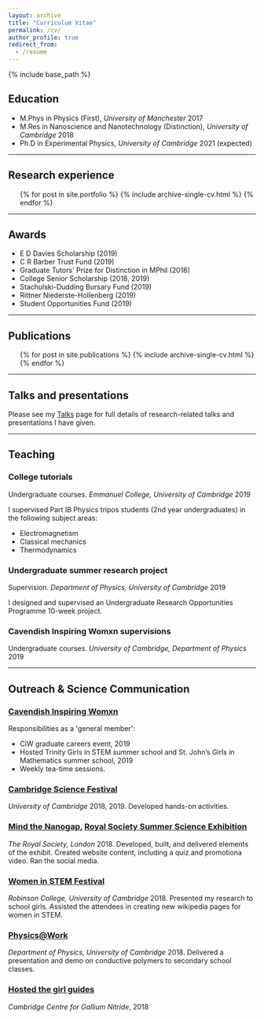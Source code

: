 ```yaml
---
layout: archive
title: "Curriculum Vitae"
permalink: /cv/
author_profile: true
redirect_from:
  - /resume
---
```


{% include base_path %}

## Education
* M.Phys in Physics (First), _University of Manchester_ 2017
* M.Res in Nanoscience and Nanotechnology (Distinction), _University of Cambridge_ 2018
* Ph.D in Experimental Physics, _University of Cambridge_ 2021 (expected)

---

## Research experience
  <ul>{% for post in site.portfolio %}
    {% include archive-single-cv.html %}
  {% endfor %}</ul>

---

## Awards
* E D Davies Scholarship (2019)
* C R Barber Trust Fund (2019)
* Graduate Tutors' Prize for Distinction in MPhil (2018)
* College Senior Scholarship (2018, 2019)
* Stachulski-Dudding Bursary Fund (2019)
* Rittner Niederste-Hollenberg (2019)
* Student Opportunities Fund (2019)

---

## Publications
  <ul>{% for post in site.publications %}
    {% include archive-single-cv.html %}
  {% endfor %}</ul>

---
  
## Talks and presentations
Please see my [Talks](https://bdoptoelectronics.github.io/talks/) page for full details of research-related talks and presentations I have given.

---
  
## Teaching

### College tutorials
Undergraduate courses. _Emmanuel College, University of Cambridge_ 2019

I supervised Part IB Physics tripos students (2nd year undergraduates) in the following subject areas:
* Electromagnetism
* Classical mechanics
* Thermodynamics

### Undergraduate summer research project
Supervision. _Department of Physics, University of Cambridge_ 2019

I designed and supervised an Undergraduate Research Opportunities Programme 10-week project. 

### Cavendish Inspiring Womxn supervisions
Undergraduate courses. _University of Cambridge, Department of Physics_ 2019

---

## Outreach & Science Communication

### [Cavendish Inspiring Womxn](https://www.cavendishinspiringwomxn.co.uk/)
Responsibilities as a 'general member':
* CiW graduate careers event, 2019
*	Hosted Trinity Girls in STEM summer school and St. John’s Girls in Mathematics summer school, 2019
*	Weekly tea-time sessions.

### [Cambridge Science Festival](https://www.sciencefestival.cam.ac.uk/) 
_University of Cambridge_ 2018, 2019. Developed hands-on activities.

### [Mind the Nanogap](http://nanogap.nanodtc.cam.ac.uk/), [Royal Society Summer Science Exhibition](https://royalsociety.org/science-events-and-lectures/2018/summer-science-exhibition/exhibits/mind-the-nanogap/)
_The Royal Society, London_ 2018. Developed, built, and delivered elements of the exhibit. Created website content, including a quiz and promotiona video. Ran the social media.

### [Women in STEM Festival](https://www.robinson.cam.ac.uk/events/women-stem-festival-2018)
_Robinson College, University of Cambridge_ 2018. Presented my research to school girls. Assisted the attendees in creating new wikipedia pages for women in STEM.

### [Physics@Work](https://outreach.phy.cam.ac.uk/programme/physicsatwork)
_Department of Physics, University of Cambridge_ 2018. Delivered a presentation and demo on conductive polymers to secondary school classes.

### [Hosted the girl guides](https://www.gan.msm.cam.ac.uk/news/fantastic-outreach)
_Cambridge Centre for Gallium Nitride_, 2018
